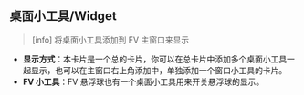 ## 桌面小工具/Widget
>[info] 将桌面小工具添加到 FV 主窗口来显示

* **显示方式**：本卡片是一个总的卡片，你可以在总卡片中添加多个桌面小工具一起显示，也可以在主窗口右上角添加中，单独添加一个窗口小工具的卡片。
* **FV 小工具**：FV 悬浮球也有一个桌面小工具用来开关悬浮球的显示。